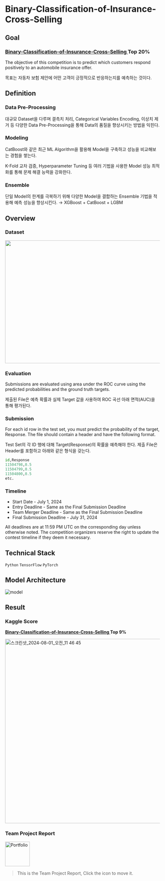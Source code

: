 # Binary-Classification-of-Insurance-Cross-Selling

## Goal

### <a href ="https://www.kaggle.com/competitions/playground-series-s4e7">Binary-Classification-of-Insurance-Cross-Selling </a> **Top 20%**

The objective of this competition is to predict which customers respond positively to an automobile insurance offer.

목표는 자동차 보험 제안에 어떤 고객이 긍정적으로 반응하는지를 예측하는 것이다. 

## Definition

### **Data Pre-Processing**

대규모 Dataset을 다루며 결측치 처리, Categorical Variables Encoding, 이상치 제거 등 다양한 Data Pre-Processing을 통해 Data의 품질을 향상시키는 방법을 익힌다. 

### **Modeling**

CatBoost와 같은 최근 ML Algorithm을 활용해 Model을 구축하고 성능을 비교해보는 경험을 쌓는다. 

K-Fold 교차 검증, Hyperparameter Tuning 등 여러 기법을 사용한 Model 성능 최적화를 통해 문제 해결 능력을 강화한다. 

### **Ensemble**

단일 Model의 한계를 극복하기 위해 다양한 Model을 결합하는 Ensemble 기법을 적용해 예측 성능을 향상시킨다. → XGBoost + CatBoost + LGBM

## Overview

### **Dataset**

<img width="600" height="400" src="https://github.com/user-attachments/assets/523b5a6f-04c4-4571-bd91-ec8578413ccf">

### **Evaluation**

Submissions are evaluated using area under the ROC curve using the predicted probabilities and the ground truth targets.

제출된 File은 예측 확률과 실제 Target 값을 사용하여 ROC 곡선 아래 면적(AUC)을 통해 평가된다.

### **Submission**

For each id row in the test set, you must predict the probability of the target, Response. The file should contain a header and have the following format.

Test Set의 각 ID 행에 대해 Target(Response)의 확률을 예측해야 한다. 제출 File은 Header를 포함하고 아래와 같은 형식을 갖는다.

```python
id,Response
11504798,0.5
11504799,0.5
11504800,0.5
etc.
```

### **Timeline**

- Start Date - July 1, 2024
- Entry Deadline - Same as the Final Submission Deadline
- Team Merger Deadline - Same as the Final Submission Deadline
- Final Submission Deadline - July 31, 2024

All deadlines are at 11:59 PM UTC on the corresponding day unless otherwise noted. 
The competition organizers reserve the right to update the contest timeline if they deem it necessary.

## Technical Stack

`Python` `TensorFlow` `PyTorch`

## Model Architecture
![model](https://github.com/user-attachments/assets/836f325b-4878-4509-8f28-1254a979c557)

## Result

### Kaggle Score
**<a href ="https://www.kaggle.com/competitions/playground-series-s4e7">Binary-Classification-of-Insurance-Cross-Selling </a> Top 9%**

<img width="600" alt="스크린샷_2024-08-01_오전_11 46 45" src="https://github.com/user-attachments/assets/6380af07-7cab-4145-89e8-16cd2d8f62f7">

### Team Project Report

<a href="https://www.notion.so/Binary-Classification-of-Insurance-Cross-Selling-b4519f9f691045dfb3d77131adaf4567" style="margin-right: 10px;">
  <img src="https://github.com/user-attachments/assets/baaa10f4-56b7-4b1d-8740-ec61aa433e13" width="80" height="80" alt="Portfolio"></a>

> This is the Team Project Report, Click the icon to move it.
